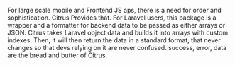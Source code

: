 For large scale mobile and Frontend JS aps, there is a need for order and sophistication. Citrus Provides that. For Laravel users, this package is a wrapper and a formatter for backend data to be passed as either arrays or JSON. Citrus takes Laravel object data and builds it into arrays with custom indexes. Then, it will then return the data in a standard format, that never changes so that devs relying on it are never confused. success, error, data are the bread and butter of Citrus.
